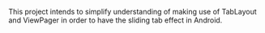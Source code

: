 This project intends to simplify understanding of making use of TabLayout and ViewPager in order to have the sliding tab effect in Android.